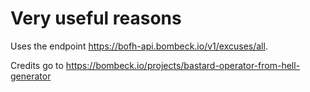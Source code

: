# Very useful reasons

Uses the
endpoint https://bofh-api.bombeck.io/v1/excuses/all.

Credits go to https://bombeck.io/projects/bastard-operator-from-hell-generator 
